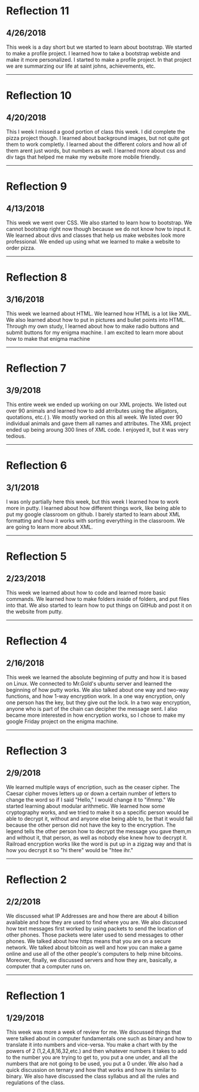 # Reflection 11
## 4/26/2018
This week is a day short but we started to learn about bootstrap. We started to make a profile project. I learned how to take a bootstrap webiste and make it more personalized. I started to make a profile project. In that project we are summarzing our life at saint johns, achievements, etc.

---

# Reflection 10
## 4/20/2018
This I week I missed a good portion of class this week. I did complete the pizza project though. I learned about background images, but not quite got them to work completly. I learned about the different colors and how all of them arent just words, but numbers as well. I learned more about css and div tags that helped me make my website more mobile friendly.

---

# Reflection 9
## 4/13/2018
This week we went over CSS. We also started to learn how to bootstrap. We cannot bootstrap right now though because we do not know how to input it. We learned about divs and classes that help us make websites look more professional. We ended up using what we learned to make a website to order pizza.

---

# Reflection 8
## 3/16/2018
This week we learned about HTML. We learned how HTML is a lot like XML. We also learned about how to put in pictures and bullet points into HTML. Through my own study, I learned about how to make radio buttons and submit buttons for my enigma machine. I am excited to learn more about how to make that enigma machine

---

# Reflection 7
## 3/9/2018
This entire week we ended up working on our XML projects. We listed out over 90 animals and learned how to add atrributes using the alligators, quotations, etc.( <asdf asdf="asdf"></asdf>). We mostly worked on this all week. We listed over 90 individual animals and gave them all names and attributes. The XML project ended up being aroung 300 lines of XML code. I enjoyed it, but it was very tedious.

---

# Reflection 6
## 3/1/2018
I was only partially here this week, but this week I learned how to work more in putty. I learned about how different things work, like being able to put my google classroom on github. I barely started to learn about XML formatting and how it works with sorting everything in the classroom. We are going to learn more about XML.

---

# Reflection 5
## 2/23/2018
This week we learned about how to code and learned more basic commands. We learned how to make folders inside of folders, and put files into that. We also started to learn how to put things on GitHub and post it on the website from putty.

---

# Reflection 4
## 2/16/2018
This week we learned the absolute beginning of putty and how it is based on Linux. We connected to Mr.Gold's ubuntu server and learned the beginning of how putty works. We also talked about one way and two-way functions, and how 1-way encryption work. In a one way encryption, only one person has the key, but they give out the lock. In a two way encryption, anyone who is part of the chain can decipher the message sent. I also became more interested in how encryption works, so I chose to make my google Friday project on the enigma machine.

---

# Reflection 3
## 2/9/2018
We learned multiple ways of encription, such as the ceaser cipher. The Caesar cipher moves letters up or down a certain number of letters to change the word so if I said "Hello," I would change it to "ifmmp." We started learning about modular arithmetic. We learned how some cryptography works, and we tried to make it so a specific person would be able to decrypt it, without and anyone else being able to, be that it would fail because the other person did not have the key to the encryption. The legend tells the other person how to decrypt the message you gave them,m and without it, that person, as well as nobody else knew how to decrypt it. Railroad encryption works like the word is put up in a zigzag way and that is how you decrypt it so "hi there" would be "htee ihr."

---

# Reflection 2
## 2/2/2018
We discussed what IP Addresses are and how there are about 4 billion available and how they are used to find where you are. We also discussed how text messages first worked by using packets to send the location of other phones. Those packets were later used to send messages to other phones. We talked about how https means that you are on a secure network. We talked about bitcoin as well and how you can make a game online and use all of the other people's computers to help mine bitcoins. Moreover, finally, we discussed servers and how they are, basically, a computer that a computer runs on.

---

# Reflection 1
## 1/29/2018
This week was more a week of review for me. We discussed things that were talked about in computer fundamentals one such as binary and how to translate it into numbers and vice-versa. You make a chart with by the powers of 2 (1,2,4,8,16,32,etc.) and then whatever numbers it takes to add to the number you are trying to get to, you put a one under, and all the numbers that are not going to be used, you put a 0 under. We also had a quick discussion on ternary and how that works and how its similar to binary. We also have discussed the class syllabus and all the rules and regulations of the class.
